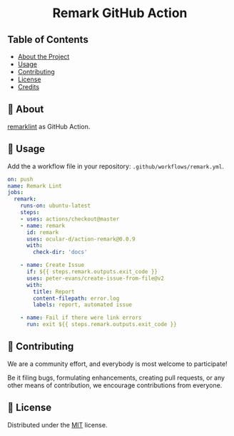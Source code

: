 <div align="center">

# Remark GitHub Action

</div>

## Table of Contents

- [About the Project](#📄-about)
- [Usage](#🚀-usage)
- [Contributing](#🤝-contributing)
- [License](#📝-license)
- [Credits](#🙏-credits)

## 📄 About

[remarklint](https://github.com/remarkjs/remark-lint "Link to remarklint on GitHub") as GitHub Action.

## 🚀 Usage

Add the a workflow file in your repository: `.github/workflows/remark.yml`.

```yml
on: push
name: Remark Lint
jobs:
  remark:
    runs-on: ubuntu-latest
    steps:
    - uses: actions/checkout@master
    - name: remark
      id: remark
      uses: ocular-d/action-remark@0.0.9
      with:
        check-dir: 'docs'

    - name: Create Issue
      if: ${{ steps.remark.outputs.exit_code }}
      uses: peter-evans/create-issue-from-file@v2
      with:
        title: Report
        content-filepath: error.log
        labels: report, automated issue

    - name: Fail if there were link errors
      run: exit ${{ steps.remark.outputs.exit_code }}
```

## 🤝 Contributing

We are a community effort, and everybody is most welcome to participate!

Be it filing bugs, formulating enhancements, creating pull requests, or any other means of contribution, we encourage contributions from everyone.

## 📝 License

Distributed under the [MIT](https://choosealicense.com/licenses/mit/ "Link to license") license.
